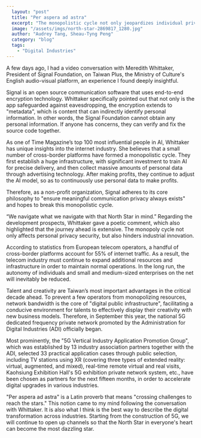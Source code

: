 ```yaml
---
  layout: "post"
  title: "Per aspera ad astra"
  excerpt: "The monopolistic cycle not only jeopardizes individual privacy but also stifles innovation across industries."
  image: "/assets/imgs/north-star-2869817_1280.jpg"
  author: "Audrey Tang, Sheau-Tyng Peng"
  category: "blog"
  tags:
    - "Digital Industries"
---
```



A few days ago, I had a video conversation with Meredith Whittaker, President of Signal Foundation, on Taiwan Plus, the Ministry of Culture's English audio-visual platform, an experience I found deeply insightful.

Signal is an open source communication software that uses end-to-end encryption technology. Whittaker specifically pointed out that not only is the app safeguarded against eavesdropping, the encryption extends to "metadata", which is content that can indirectly identify personal information. In other words, the Signal Foundation cannot obtain any personal information. If anyone has concerns, they can verify and fix the source code together.

As one of Time Magazine’s top 100 most influential people in AI, Whittaker has unique insights into the internet industry. She believes that a small number of cross-border platforms have formed a monopolistic cycle. They first establish a huge infrastructure, with significant investment to train AI for precise delivery, and then collect massive amounts of personal data through advertising technology. After making profits, they continue to adjust the AI model, so as to continuously use personal data to make profits.

Therefore, as a non-profit organization, Signal adheres to its core philosophy to "ensure meaningful communication privacy always exists" and hopes to break this monopolistic cycle.

“We navigate what we navigate with that North Star in mind.” Regarding the development prospects, Whittaker gave a poetic comment, which also highlighted that the journey ahead is extensive. The monopoly cycle not only affects personal privacy security, but also hinders industrial innovation.

According to statistics from European telecom operators, a handful of cross-border platforms account for 55% of internet traffic. As a result, the telecom industry must continue to expand additional resources and infrastructure in order to maintain normal operations. In the long run, the autonomy of individuals and small and medium-sized enterprises on the net will inevitably be reduced.

Talent and creativity are Taiwan’s most important advantages in the critical decade ahead. To prevent a few operators from monopolizing resources, network bandwidth is the core of "digital public infrastructure", facilitating a conducive environment for talents to effectively display their creativity with new business models. Therefore, in September this year, the national 5G dedicated frequency private network promoted by the Administration for Digital Industries (ADI) officially began.

Most prominently, the "5G Vertical Industry Application Promotion Group", which was established by 13 industry association partners together with the ADI, selected 33 practical application cases through public selection, including TV stations using XR (covering three types of extended reality: virtual, augmented, and mixed), real-time remote virtual and real visits, Kaohsiung Exhibition Hall's 5G exhibition private network system, etc., have been chosen as partners for the next fifteen months, in order to accelerate digital upgrades in various industries.

"Per aspera ad astra" is a Latin proverb that means "crossing challenges to reach the stars." This notion came to my mind following the conversation with Whittaker. It is also what I think is the best way to describe the digital transformation across industries. Starting from the construction of 5G, we will continue to open up channels so that the North Star in everyone's heart can become the most dazzling star.
